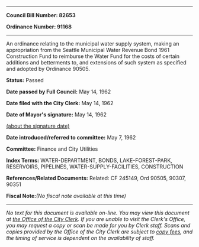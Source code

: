 

********

**Council Bill Number: 82653**
   
**Ordinance Number: 91168**
********

 An ordinance relating to the municipal water supply system, making an appropriation from the Seattle Municipal Water Revenue Bond 1961 Construction Fund to reimburse the Water Fund for the costs of certain additions and betterments to, and extensions of such system as specified and adopted by Ordinance 90505.

**Status:** Passed
   
**Date passed by Full Council:** May 14, 1962
   
**Date filed with the City Clerk:** May 14, 1962
   
**Date of Mayor's signature:** May 14, 1962
   
[(about the signature date)](/~public/approvaldate.htm)
   
   
   
**Date introduced/referred to committee:** May 7, 1962
   
**Committee:** Finance and City Utilities
   
   
**Index Terms:** WATER-DEPARTMENT, BONDS, LAKE-FOREST-PARK, RESERVOIRS, PIPELINES, WATER-SUPPLY-FACILITIES, CONSTRUCTION

**References/Related Documents:** Related: CF 245149, Ord 90505, 90307, 90351

**Fiscal Note:**_(No fiscal note available at this time)_
********

_No text for this document is available on-line. You may view this document at [the Office of the City Clerk](http://www.seattle.gov/leg/clerk/contactUs.htm). If you are unable to visit the Clerk's Office, you may request a copy or scan be made for you by Clerk staff. Scans and copies provided by the Office of the City Clerk are subject to [copy fees](http://clerk.seattle.gov/~public/clerkfees.htm), and the timing of service is dependent on the availability of staff._

